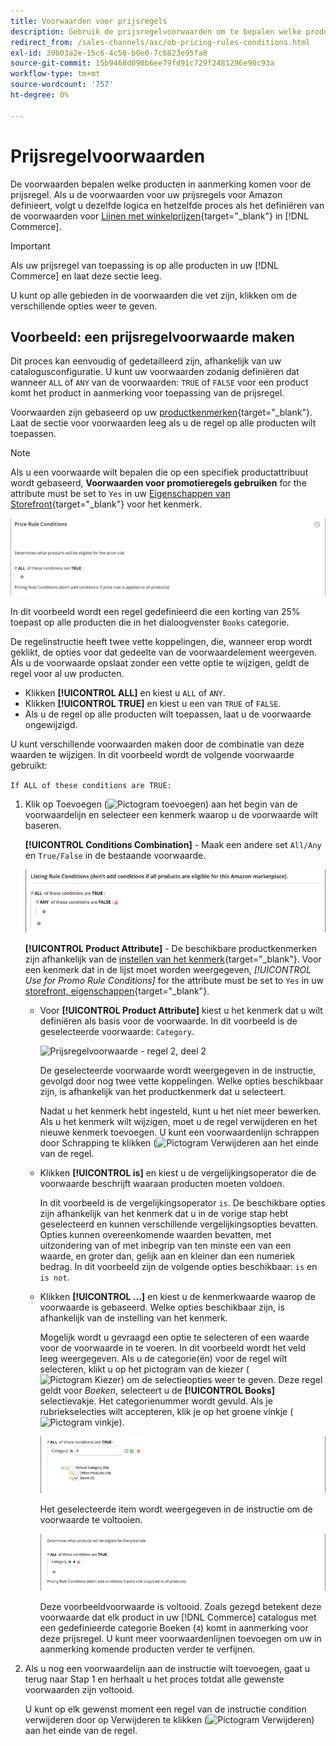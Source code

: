 ```yaml
---
title: Voorwaarden voor prijsregels
description: Gebruik de prijsregelvoorwaarden om te bepalen welke producten in aanmerking komen voor de prijsregel voor aanbiedingen.
redirect_from: /sales-channels/asc/ob-pricing-rules-conditions.html
exl-id: 39b03a2e-15c6-4c56-b0e0-7c6823e95fa8
source-git-commit: 15b9468d090b6ee79fd91c729f2481296e98c93a
workflow-type: tm+mt
source-wordcount: '757'
ht-degree: 0%

---
```


# Prijsregelvoorwaarden

De voorwaarden bepalen welke producten in aanmerking komen voor de prijsregel. Als u de voorwaarden voor uw prijsregels voor Amazon definieert, volgt u dezelfde logica en hetzelfde proces als het definiëren van de voorwaarden voor [Lijnen met winkelprijzen](https://docs.magento.com/user-guide/marketing/price-rules-cart.html){target=&quot;_blank&quot;} in [!DNL Commerce].

>[!IMPORTANT]
>
>Als uw prijsregel van toepassing is op alle producten in uw [!DNL Commerce] en laat deze sectie leeg.

U kunt op alle gebieden in de voorwaarden die vet zijn, klikken om de verschillende opties weer te geven.

## Voorbeeld: een prijsregelvoorwaarde maken

Dit proces kan eenvoudig of gedetailleerd zijn, afhankelijk van uw catalogusconfiguratie. U kunt uw voorwaarden zodanig definiëren dat wanneer `ALL` of `ANY` van de voorwaarden: `TRUE` of `FALSE` voor een product komt het product in aanmerking voor toepassing van de prijsregel.

Voorwaarden zijn gebaseerd op uw [productkenmerken](https://docs.magento.com/user-guide/catalog/product-attributes.html){target=&quot;_blank&quot;}. Laat de sectie voor voorwaarden leeg als u de regel op alle producten wilt toepassen.

>[!NOTE]
>
>Als u een voorwaarde wilt bepalen die op een specifiek productattribuut wordt gebaseerd, **Voorwaarden voor promotieregels gebruiken** for the attribute must be set to `Yes` in uw [Eigenschappen van Storefront](https://docs.magento.com/user-guide/stores/attribute-product-create.html){target=&quot;_blank&quot;} voor het kenmerk.

![Prijsregelvoorwaarde - regel 1](assets/ob-price-rules-condition-1.png)

In dit voorbeeld wordt een regel gedefinieerd die een korting van 25% toepast op alle producten die in het dialoogvenster `Books` categorie.

De regelinstructie heeft twee vette koppelingen, die, wanneer erop wordt geklikt, de opties voor dat gedeelte van de voorwaardelement weergeven. Als u de voorwaarde opslaat zonder een vette optie te wijzigen, geldt de regel voor al uw producten.

- Klikken **[!UICONTROL ALL]** en kiest u `ALL` of `ANY`.
- Klikken **[!UICONTROL TRUE]** en kiest u een van `TRUE` of `FALSE`.
- Als u de regel op alle producten wilt toepassen, laat u de voorwaarde ongewijzigd.

U kunt verschillende voorwaarden maken door de combinatie van deze waarden te wijzigen. In dit voorbeeld wordt de volgende voorwaarde gebruikt:

`If ALL of these conditions are TRUE:`

1. Klik op Toevoegen (![Pictogram toevoegen](assets/btn-add-grn.png)) aan het begin van de voorwaardelijn en selecteer een kenmerk waarop u de voorwaarde wilt baseren.

   **[!UICONTROL Conditions Combination]** - Maak een andere set `All/Any` en `True/False` in de bestaande voorwaarde.

   ![Combinatie van prijsregelvoorwaarden](assets/ob-conditions-combinations.png)

   **[!UICONTROL Product Attribute]** - De beschikbare productkenmerken zijn afhankelijk van de [instellen van het kenmerk](https://docs.magento.com/user-guide/stores/attribute-product-create.html){target=&quot;_blank&quot;}. Voor een kenmerk dat in de lijst moet worden weergegeven, *[!UICONTROL Use for Promo Rule Conditions]* for the attribute must be set to `Yes` in uw [storefront, eigenschappen](https://docs.magento.com/user-guide/stores/attribute-product-create.html){target=&quot;_blank&quot;}.

   - Voor **[!UICONTROL Product Attribute]** kiest u het kenmerk dat u wilt definiëren als basis voor de voorwaarde. In dit voorbeeld is de geselecteerde voorwaarde: `Category`.

      ![Prijsregelvoorwaarde - regel 2, deel 2](assets/ob-price-rule-condition-2.png)

      De geselecteerde voorwaarde wordt weergegeven in de instructie, gevolgd door nog twee vette koppelingen. Welke opties beschikbaar zijn, is afhankelijk van het productkenmerk dat u selecteert.

      Nadat u het kenmerk hebt ingesteld, kunt u het niet meer bewerken. Als u het kenmerk wilt wijzigen, moet u de regel verwijderen en het nieuwe kenmerk toevoegen. U kunt een voorwaardenlijn schrappen door Schrapping te klikken (![Pictogram Verwijderen](assets/btn-del-red.png) aan het einde van de regel.

   - Klikken **[!UICONTROL is]** en kiest u de vergelijkingsoperator die de voorwaarde beschrijft waaraan producten moeten voldoen.

      In dit voorbeeld is de vergelijkingsoperator `is`. De beschikbare opties zijn afhankelijk van het kenmerk dat u in de vorige stap hebt geselecteerd en kunnen verschillende vergelijkingsopties bevatten. Opties kunnen overeenkomende waarden bevatten, met uitzondering van of met inbegrip van ten minste een van een waarde, en groter dan, gelijk aan en kleiner dan een numeriek bedrag. In dit voorbeeld zijn de volgende opties beschikbaar: `is` en `is not`.

   - Klikken **[!UICONTROL ...]** en kiest u de kenmerkwaarde waarop de voorwaarde is gebaseerd. Welke opties beschikbaar zijn, is afhankelijk van de instelling van het kenmerk.

      Mogelijk wordt u gevraagd een optie te selecteren of een waarde voor de voorwaarde in te voeren. In dit voorbeeld wordt het veld leeg weergegeven. Als u de categorie(ën) voor de regel wilt selecteren, klikt u op het pictogram van de kiezer (![Pictogram Kiezer](assets/btn-chooser.png)) om de selectieopties weer te geven. Deze regel geldt voor _Boeken_, selecteert u de **[!UICONTROL Books]** selectievakje. Het categorienummer wordt gevuld. Als je rubriekselecties wilt accepteren, klik je op het groene vinkje (![Pictogram vinkje](assets/btn-check-mark-green.png)).

      ![Prijsregelvoorwaarde - regel 2, deel 3](assets/ob-price-rule-condition-3.png)

      Het geselecteerde item wordt weergegeven in de instructie om de voorwaarde te voltooien.

      ![Prijsregelvoorwaarde - regel 2, deel 4](assets/ob-price-rule-condition-4.png)

      Deze voorbeeldvoorwaarde is voltooid. Zoals gezegd betekent deze voorwaarde dat elk product in uw [!DNL Commerce] catalogus met een gedefinieerde categorie Boeken (`4`) komt in aanmerking voor deze prijsregel. U kunt meer voorwaardenlijnen toevoegen om uw in aanmerking komende producten verder te verfijnen.

1. Als u nog een voorwaardelijn aan de instructie wilt toevoegen, gaat u terug naar Stap 1 en herhaalt u het proces totdat alle gewenste voorwaarden zijn voltooid.

   U kunt op elk gewenst moment een regel van de instructie condition verwijderen door op Verwijderen te klikken (![Pictogram Verwijderen](assets/btn-del-red.png)) aan het einde van de regel.
